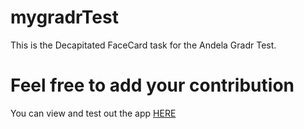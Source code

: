 # mygradrTest
This is the Decapitated FaceCard task for the Andela Gradr Test. 

<h1>Feel free to add your contribution</h1>

You can view and test out the app <a href="https://emex4gman.github.io/mygradrTest/index.html">HERE</a> 